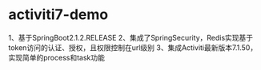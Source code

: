 # activiti7-demo
1、基于SpringBoot2.1.2.RELEASE
2、集成了SpringSecurity，Redis实现基于token访问的认证、授权，且权限控制在url级别
3、集成Activiti最新版本7.1.50，实现简单的process和task功能
